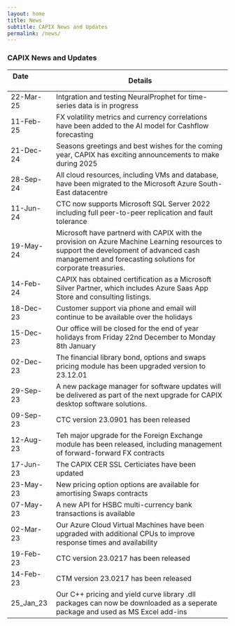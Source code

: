 ```yaml
---
layout: home
title: News
subtitle: CAPIX News and Updates
permalink: /news/
---
```


### CAPIX News and Updates

| Date &nbsp; &nbsp; &nbsp; &nbsp; &nbsp; &nbsp; &nbsp; &nbsp; |      Details      |
|----------|-------------|
| 22-Mar-25 | Intgration and testing NeuralProphet for time-series data is in progress|
| 11-Feb-25 | FX volatility metrics and currency correlations have been added to the AI model for Cashflow forecasting |
| 21-Dec-24 | Seasons greetings and best wishes for the coming year, CAPIX has exciting announcements to make during 2025 |
| 28-Sep-24 | All cloud resources, including VMs and database, have been migrated to the Microsoft Azure South-East datacentre |
| 11-Jun-24 | CTC now supports Microsoft SQL Server 2022 including full peer-to-peer replication and fault tolerance |
| 19-May-24 | Microsoft have partnerd with CAPIX with the provision on Azure Machine Learning resources to support the development of advanced cash management and forecasting solutions for corporate treasuries. |
| 14-Feb-24 | CAPIX has obtained certification as a Microsoft Silver Partner, which includes Azure Saas App Store and consulting listings. |
| 18-Dec-23 | Customer support via phone and email will continue to be available over the holidays |
| 15-Dec-23 | Our office will be closed for the end of year holidays from Friday 22nd December to Monday 8th January |
| 02-Dec-23 | The financial library bond, options and swaps pricing module has been upgraded version to 23.12.01 |
| 29-Sep-23 | A new package manager for software updates will be delivered as part of the next upgrade for CAPIX desktop software solutions. |
| 09-Sep-23 | CTC version 23.0901 has been released |
| 12-Aug-23 | Teh major upgrade for the Foreign Exchange module has been released, including management of forward-forward FX contracts |
| 17-Jun-23 | The CAPIX CER SSL Certiciates have been updated |
| 23-May-23 | New pricing option options are available for amortising Swaps contracts |
| 07-May-23 | A new API for HSBC multi-currency bank transactions is available |
| 02-Mar-23 | Our Azure Cloud Virtual Machines have been upgraded with additional CPUs to improve response times and availability |
| 19-Feb-23 | CTC version 23.0217 has been released |
| 14-Feb-23 | CTM version 23.0217 has been released |
| 25_Jan_23 | Our C++ pricing and yield curve library .dll packages can now be downloaded as a seperate package and used as MS Excel add-ins |

